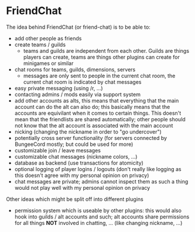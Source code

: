 # FriendChat

The idea behind FriendChat (or friend-chat) is to be able to:

- add other people as friends
- create teams / guilds
  - teams and guilds are independent from each other. Guilds are things players can create, teams are things other plugins can create for minigames or similar
- chat rooms for teams, guilds, dimensions, servers
  - messages are only sent to people in the current chat room, the current chat room is indicated by chat messages
- easy private messaging (using /r, ...)
- contacting admins / mods easily via support system
- add other accounts as alts, this means that everything that the main account can do the alt can also do; this basically means that the accounts are equivilant
  when it comes to certain things. This doesn't mean that the friendlists are shared automatically; other people should not know that the alt account is associated
  with the main account
- nicking (changing the nickname in order to "go undercover")
- potentially cross server functionality (for servers connected by BungeeCord mostly; but could be used for more)
- customizable join / leave messages
- customizable chat messages (nickname colors, ...)
- database as backend (use transactions for atomicity)
- optional logging of player logins / logouts (don't really like logging as this doesn't agree with my personal opinion on privacy)
- chat messages are private; admins cannot inspect them as such a thing would not play well with my personal opinion on privacy 

Other ideas which might be split off into different plugins
- permission system which is useable by other plugins: this would also hook into guilds / alt accounts and such; alt accounts share permissions
  for all things **NOT** involved in chatting, ... (like changing nickname, ...)
